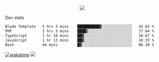 <h3 align="center">
  <a href="https://github.com/spoopy2023">
      <img src="https://github-profile-trophy.vercel.app/?username=Spoopy2023&no-bg=true&no-frame=true">
  </a>
</h3>

Dev stats
<!--START_SECTION:waka-->

```txt
Blade Template   5 hrs 5 mins    ██████████▓░░░░░░░░░░░░░░   42.83 %
PHP              2 hrs 5 mins    ████▒░░░░░░░░░░░░░░░░░░░░   17.64 %
TypeScript       1 hr 16 mins    ██▓░░░░░░░░░░░░░░░░░░░░░░   10.67 %
JavaScript       1 hr 13 mins    ██▓░░░░░░░░░░░░░░░░░░░░░░   10.33 %
Bash             44 mins         █▓░░░░░░░░░░░░░░░░░░░░░░░   06.30 %
```

<!--END_SECTION:waka-->
[![wakatime](https://wakatime.com/badge/user/018ece4c-ff65-47b1-86a2-26e4e720c978.svg)](https://wakatime.com/@mac_g)
<img src="https://camo.githubusercontent.com/935c1e1091fb0ce9d975d06263ed4bc014721cd7e52b557f59b07c85da01afe3/68747470733a2f2f6b6f6d617265762e636f6d2f67687076632f3f757365726e616d653d5843726166744d616e3532266c6162656c3d566965777326636f6c6f723d626c7565267374796c653d706c6173746963">
